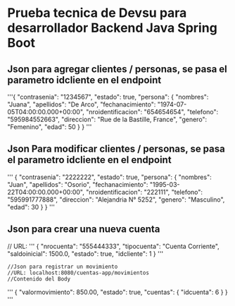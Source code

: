 # Prueba tecnica de Devsu para desarrollador Backend Java Spring Boot

## Json para agregar clientes / personas, se pasa el parametro idcliente en el endpoint

'''{
        "contrasenia": "1234567",
        "estado": true,
        "persona": {
            "nombres": "Juana",
            "apellidos": "De Arco",
            "fechanacimiento": "1974-07-05T04:00:00.000+00:00",
            "nroidentificacion": "654654654",
            "telefono": "595984552663",
            "direccion": "Rue de la Bastille, France",
            "genero": "Femenino",
            "edad": 50
        }
    }
'''	
	
## Json Para modificar clientes / personas, se pasa el parametro idcliente en el endpoint 
'''
{
    "contrasenia": "2222222",
    "estado": true,
    "persona": {
        "nombres": "Juan",
        "apellidos": "Osorio",
        "fechanacimiento": "1995-03-22T04:00:00.000+00:00",
        "nroidentificacion": "222111",
        "telefono": "595991777888",
        "direccion": "Alejandria N° 5252",
        "genero": "Masculino",
        "edad": 30
    }
}
'''
## Json para crear una nueva cuenta
// URL: 
'''
{
        "nrocuenta": "555444333",
        "tipocuenta": "Cuenta Corriente",
        "saldoinicial": 1500.0,
        "estado": true,
        "idcliente": 1
    }
'''
	
	//Json para registrar un movimiento
	//URL: localhost:8080/cuentas-app/movimientos
	//Contenido del Body
'''	
	{
        "valormovimiento": 850.00,
        "estado": true,
        "cuentas": {
            "idcuenta": 6
        }
    }
'''	
